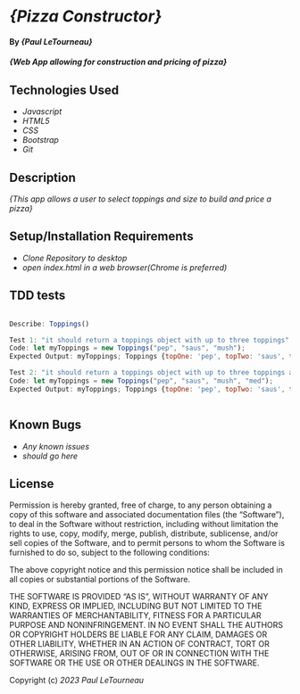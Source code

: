 # _{Pizza Constructor}_

#### By _**{Paul LeTourneau}**_

#### _{Web App allowing for construction and pricing of pizza}_

## Technologies Used

* _Javascript_
* _HTML5_
* _CSS_
* _Bootstrap_
* _Git_

## Description

_{This app allows a user to select toppings and size to build and price a pizza}_

## Setup/Installation Requirements

* _Clone Repository to desktop_
* _open index.html in a web browser(Chrome is preferred)_

## TDD tests
```Javascript

Describe: Toppings()

Test 1: "it should return a toppings object with up to three toppings"
Code: let myToppings = new Toppings("pep", "saus", "mush");
Expected Output: myToppings; Toppings {topOne: 'pep', topTwo: 'saus', topThree: 'mush'}

Test 2: "it should return a toppings object with up to three toppings and a size"
Code: let myToppings = new Toppings("pep", "saus", "mush", "med");
Expected Output: myToppings; Toppings {topOne: 'pep', topTwo: 'saus', topThree: 'mush', size: 'med'}



```


## Known Bugs

* _Any known issues_
* _should go here_

## License

Permission is hereby granted, free of charge, to any person obtaining a copy of this software and associated documentation files (the “Software”), to deal in the Software without restriction, including without limitation the rights to use, copy, modify, merge, publish, distribute, sublicense, and/or sell copies of the Software, and to permit persons to whom the Software is furnished to do so, subject to the following conditions:

The above copyright notice and this permission notice shall be included in all copies or substantial portions of the Software.

THE SOFTWARE IS PROVIDED “AS IS”, WITHOUT WARRANTY OF ANY KIND, EXPRESS OR IMPLIED, INCLUDING BUT NOT LIMITED TO THE WARRANTIES OF MERCHANTABILITY, FITNESS FOR A PARTICULAR PURPOSE AND NONINFRINGEMENT. IN NO EVENT SHALL THE AUTHORS OR COPYRIGHT HOLDERS BE LIABLE FOR ANY CLAIM, DAMAGES OR OTHER LIABILITY, WHETHER IN AN ACTION OF CONTRACT, TORT OR OTHERWISE, ARISING FROM, OUT OF OR IN CONNECTION WITH THE SOFTWARE OR THE USE OR OTHER DEALINGS IN THE SOFTWARE.

Copyright (c) _2023_ _Paul LeTourneau_
